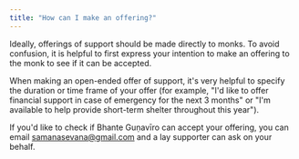 ```yaml
---
title: "How can I make an offering?"
---
```


Ideally, offerings of support should be made directly to monks. To avoid confusion, it is helpful to first express your intention to make an offering to the monk to see if it can be accepted.

When making an open-ended offer of support, it's very helpful to specify the duration or time frame of your offer (for example, "I'd like to offer financial support in case of emergency for the next 3 months" or "I'm available to help provide short-term shelter throughout this year").

If you'd like to check if Bhante Guṇavīro can accept your offering, you can email [samanasevana@gmail.com](mailto:samanasevana@gmail.com) and a lay supporter can ask on your behalf.
